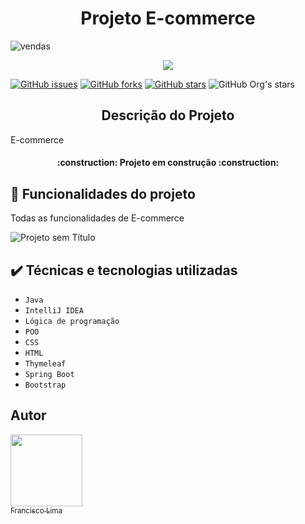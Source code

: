 
<h1 align="center"> Projeto E-commerce</h1>

![vendas](https://user-images.githubusercontent.com/54047124/226435960-af9e509e-90f1-454d-b5e4-35cdee33e788.PNG)

<p align="center">
   <img src="http://img.shields.io/static/v1?label=STATUS&message=EM%20DESENVOLVIMENTO&color=GREEN&style=for-the-badge"/>
</p>

[![GitHub issues](https://img.shields.io/github/issues/francivaldolima/cloud-parking)](https://github.com/francivaldolima/cloud-parking/issues)
[![GitHub forks](https://img.shields.io/github/forks/francivaldolima/cloud-parking)](https://github.com/francivaldolima/cloud-parking/network)
[![GitHub stars](https://img.shields.io/github/stars/francivaldolima/cloud-parking)](https://github.com/francivaldolima/cloud-parking/stargazers)
![GitHub Org's stars](https://img.shields.io/github/stars/francivaldolima?style=social)

<h2 align="center">Descrição do Projeto</h2>
E-commerce

 <h4 align="center"> 
     :construction:  Projeto em construção :construction:
</h4>

## :hammer:  Funcionalidades do projeto
Todas as funcionalidades de E-commerce



![Projeto sem Título](https://user-images.githubusercontent.com/54047124/226435712-f772360a-cf44-4716-bcbc-5fa997f1068b.gif)



## ✔️ Técnicas e tecnologias utilizadas
- ``Java``
- ``IntelliJ IDEA``
- ``Lógica de programação``
- ``POO``
- ``CSS``
- ``HTML``
- ``Thymeleaf``
- ``Spring Boot``
- ``Bootstrap``


## Autor
[<img src="https://avatars.githubusercontent.com/u/54047124?v=4" width=115><br><sub>Francisco Lima</sub>](https://github.com/francisco53)



